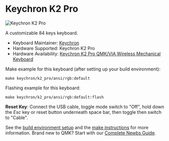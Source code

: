 # Keychron K2 Pro

![Keychron K2 Pro](https://drive.google.com/file/d/1AKk8VqiGtesZ1FBeFjVTBqW81kA8C3rD/view?usp=share_link)

A customizable 84 keys keyboard.

* Keyboard Maintainer: [Keychron](https://github.com/keychron)
* Hardware Supported: Keychron K2 Pro
* Hardware Availability: [Keychron K2 Pro QMK/VIA Wireless Mechanical Keyboard](https://www.keychron.com/products/keychron-k2-pro-qmk-via-wireless-mechanical-keyboard)

Make example for this keyboard (after setting up your build environment):

    make keychron/k2_pro/ansi/rgb:default

Flashing example for this keyboard:

    make keychron/k2_pro/ansi/rgb:default:flash

**Reset Key**: Connect the USB cable, toggle mode switch to "Off", hold down the *Esc* key or reset button underneath space bar, then toggle then switch to "Cable".

See the [build environment setup](https://docs.qmk.fm/#/getting_started_build_tools) and the [make instructions](https://docs.qmk.fm/#/getting_started_make_guide) for more information. Brand new to QMK? Start with our [Complete Newbs Guide](https://docs.qmk.fm/#/newbs).

